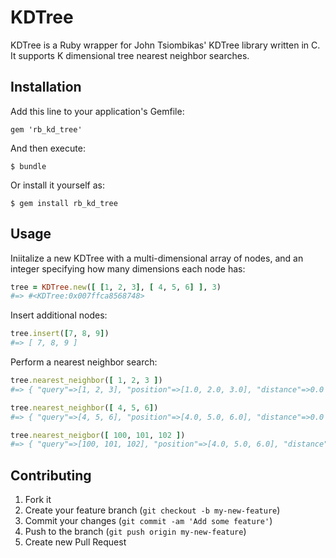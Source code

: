 # KDTree

KDTree is a Ruby wrapper for John Tsiombikas' KDTree library written in C. It supports K dimensional tree nearest neighbor searches.

## Installation

Add this line to your application's Gemfile:

    gem 'rb_kd_tree'

And then execute:

    $ bundle

Or install it yourself as:

    $ gem install rb_kd_tree

## Usage

Iniitalize a new KDTree with a multi-dimensional array of nodes, and an integer specifying how many dimensions each node has:

```ruby
tree = KDTree.new([ [1, 2, 3], [ 4, 5, 6] ], 3)
#=> #<KDTree:0x007ffca8568748> 
```

Insert additional nodes:

```ruby
tree.insert([7, 8, 9])
#=> [ 7, 8, 9 ]
```

Perform a nearest neighbor search:

```ruby
tree.nearest_neighbor([ 1, 2, 3 ])
#=> { "query"=>[1, 2, 3], "position"=>[1.0, 2.0, 3.0], "distance"=>0.0 }

tree.nearest_neighbor([ 4, 5, 6])
#=> { "query"=>[4, 5, 6], "position"=>[4.0, 5.0, 6.0], "distance"=>0.0 }

tree.nearest_neigbor([ 100, 101, 102 ])
#=> { "query"=>[100, 101, 102], "position"=>[4.0, 5.0, 6.0], "distance"=>27648.0 }
```

## Contributing

1. Fork it
2. Create your feature branch (`git checkout -b my-new-feature`)
3. Commit your changes (`git commit -am 'Add some feature'`)
4. Push to the branch (`git push origin my-new-feature`)
5. Create new Pull Request
